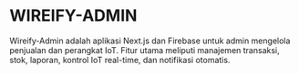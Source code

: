 # WIREIFY-ADMIN
Wireify-Admin adalah aplikasi Next.js dan Firebase untuk admin mengelola penjualan dan perangkat IoT. Fitur utama meliputi manajemen transaksi, stok, laporan, kontrol IoT real-time, dan notifikasi otomatis.
